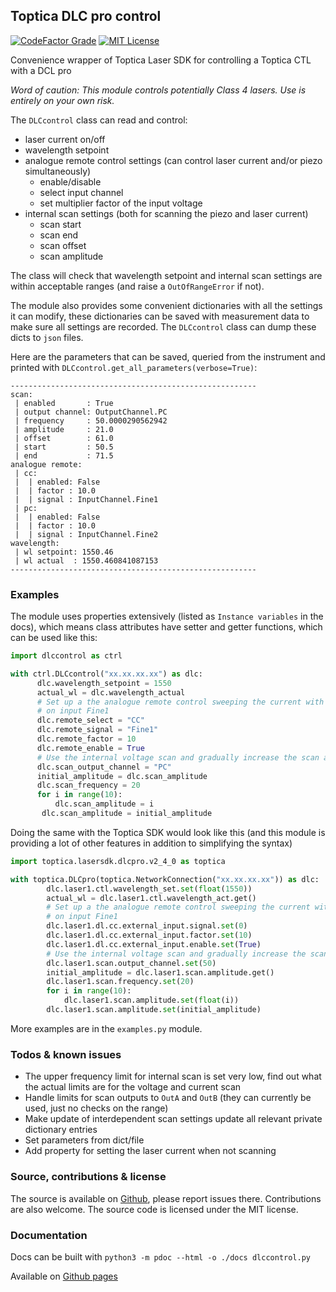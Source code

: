 ## Toptica DLC pro control

[![CodeFactor Grade](https://img.shields.io/codefactor/grade/github/asvela/dlc-control?style=flat-square)](https://www.codefactor.io/repository/github/asvela/dlc-control)
[![MIT License](https://img.shields.io/github/license/asvela/dlc-control?style=flat-square)](https://github.com/asvela/dlc-control/blob/main/LICENSE)

Convenience wrapper of Toptica Laser SDK for controlling a Toptica CTL with a DCL pro

*Word of caution: This module controls potentially Class 4 lasers.*
*Use is entirely on your own risk.*

The ``DLCcontrol`` class can read and control:

  * laser current on/off
  * wavelength setpoint
  * analogue remote control settings (can control laser current and/or piezo simultaneously)
    - enable/disable
    - select input channel
    - set multiplier factor of the input voltage
  * internal scan settings (both for scanning the piezo and laser
    current)
    - scan start
    - scan end
    - scan offset
    - scan amplitude


The class will check that wavelength setpoint and internal scan settings are
within acceptable ranges (and raise a ``OutOfRangeError`` if not).

The module also provides some convenient dictionaries with all the settings it
can modify, these dictionaries can be saved with measurement data to make sure
all settings are recorded. The ``DLCcontrol`` class can dump these dicts to
``json`` files.

Here are the parameters that can be saved, queried from the instrument and
printed with ``DLCcontrol.get_all_parameters(verbose=True)``:

```
-------------------------------------------------------
scan:
 | enabled       : True
 | output channel: OutputChannel.PC
 | frequency     : 50.0000290562942
 | amplitude     : 21.0
 | offset        : 61.0
 | start         : 50.5
 | end           : 71.5
analogue remote:
 | cc:
 |  | enabled: False
 |  | factor : 10.0
 |  | signal : InputChannel.Fine1
 | pc:
 |  | enabled: False
 |  | factor : 10.0
 |  | signal : InputChannel.Fine2
wavelength:
 | wl setpoint: 1550.46
 | wl actual  : 1550.460841087153
-------------------------------------------------------
```


### Examples

The module uses properties extensively (listed as `Instance variables` in the
docs), which means class attributes have setter and getter functions,
which can be used like this:

```python
import dlccontrol as ctrl

with ctrl.DLCcontrol("xx.xx.xx.xx") as dlc:
      dlc.wavelength_setpoint = 1550
      actual_wl = dlc.wavelength_actual
      # Set up a the analogue remote control sweeping the current with the
      # on input Fine1
      dlc.remote_select = "CC"
      dlc.remote_signal = "Fine1"
      dlc.remote_factor = 10
      dlc.remote_enable = True
      # Use the internal voltage scan and gradually increase the scan amplitude
      dlc.scan_output_channel = "PC"
      initial_amplitude = dlc.scan_amplitude
      dlc.scan_frequency = 20
      for i in range(10):
          dlc.scan_amplitude = i
       dlc.scan_amplitude = initial_amplitude
```

Doing the same with the Toptica SDK would look like this (and this module
is providing a lot of other features in addition to simplifying the syntax)

```python
import toptica.lasersdk.dlcpro.v2_4_0 as toptica

with toptica.DLCpro(toptica.NetworkConnection("xx.xx.xx.xx")) as dlc:
        dlc.laser1.ctl.wavelength_set.set(float(1550))
        actual_wl = dlc.laser1.ctl.wavelength_act.get()
        # Set up a the analogue remote control sweeping the current with the
        # on input Fine1
        dlc.laser1.dl.cc.external_input.signal.set(0)
        dlc.laser1.dl.cc.external_input.factor.set(10)
        dlc.laser1.dl.cc.external_input.enable.set(True)
        # Use the internal voltage scan and gradually increase the scan amplitude
        dlc.laser1.scan.output_channel.set(50)
        initial_amplitude = dlc.laser1.scan.amplitude.get()
        dlc.laser1.scan.frequency.set(20)
        for i in range(10):
            dlc.laser1.scan.amplitude.set(float(i))
        dlc.laser1.scan.amplitude.set(initial_amplitude)
```

More examples are in the `examples.py` module.


### Todos & known issues

  * The upper frequency limit for internal scan is set very low, find out what
    the actual limits are for the voltage and current scan
  * Handle limits for scan outputs to ``OutA`` and ``OutB`` (they can currently
    be used, just no checks on the range)
  * Make update of interdependent scan settings update all relevant private
    dictionary entries
  * Set parameters from dict/file
  * Add property for setting the laser current when not scanning


### Source, contributions & license

The source is available on [Github](https://github.com/asvela/dlc-control/),
please report issues there. Contributions are also welcome.
The source code is licensed under the MIT license.


### Documentation

Docs can be built with ``python3 -m pdoc --html -o ./docs dlccontrol.py``

Available on [Github pages](https://asvela.github.io/dlc-control/)
